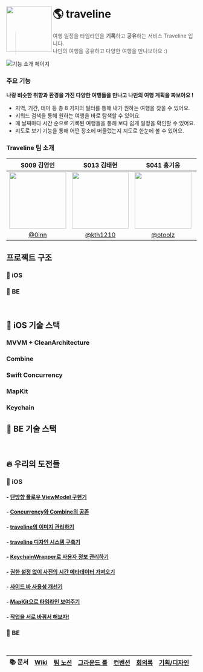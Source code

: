 # <img align="left" src="https://github.com/boostcampwm2023/iOS07-traveline/assets/74968390/4e4c84da-d6da-445c-8328-21828a4c162a" width="120px"> 🌎 traveline

> 여행 일정을 타임라인을 **기록**하고 **공유**하는 서비스 Traveline 입니다.  
> 나만의 여행을 공유하고 다양한 여행을 만나보아요 :)

![기능 소개 페이지](https://github.com/boostcampwm2023/iOS07-traveline/assets/51712973/f39271ee-26a8-41d2-b18d-32d44f79fd43)

### 주요 기능

**나랑 비슷한 취향과 환경을 가진 다양한 여행들을 만나고 나만의 여행 계획을 짜보아요 !**

- 지역, 기간, 테마 등 총 8 가지의 필터를 통해 내가 원하는 여행을 찾을 수 있어요.
- 키워드 검색을 통해 원하는 여행을 바로 탐색할 수 있어요.
- 매 날짜마다 시간 순으로 기록된 여행들을 통해 보다 쉽게 일정을 확인할 수 있어요.
- 지도로 보기 기능을 통해 어떤 장소에 머물렀는지 지도로 한눈에 볼 수 있어요.

### Traveline 팀 소개

|                                S009 김영인                                 |                                                         S013 김태현                                                         |                                                         S041 홍기웅                                                         |                                                         J048 박경미                                                          |                                                         J170 황정민                                                          |
| :------------------------------------------------------------------------: | :-------------------------------------------------------------------------------------------------------------------------: | :-------------------------------------------------------------------------------------------------------------------------: | :--------------------------------------------------------------------------------------------------------------------------: | :--------------------------------------------------------------------------------------------------------------------------: |
| <img src="https://avatars.githubusercontent.com/u/74968390?v=4" width=150> | <img src="https://user-images.githubusercontent.com/51712973/280571628-e1126b86-4941-49fc-852b-9ce16f3e0c4e.jpg" width=150> | <img src="https://avatars.githubusercontent.com/u/91725382?s=400&u=29b8023a56a09685aaab53d4eb0dd556254cd902&v=4" width=150> | <img src="https://github.com/boostcampwm2023/iOS07-Trapture/assets/74968390/76bfffde-8ebc-445d-8f3a-7c21288ae386" width=150> | <img src="https://github.com/boostcampwm2023/iOS07-Trapture/assets/74968390/3f5281e2-d233-49d2-b836-be2a56f93096" width=150> |
|                      [@0inn](https://github.com/0inn)                      |                                           [@kth1210](https://github.com/kth1210)                                            |                                            [@otoolz](https://github.com/otoolz)                                             |                                            [@kmi0817](https://github.com/kmi0817)                                            |                                          [@yaongmeow](https://github.com/yaongmeow)                                          |

## 프로젝트 구조

### 🍎 iOS

### 💽 BE

<br>

## 🍎 iOS 기술 스택

### MVVM + CleanArchitecture

### Combine

### Swift Concurrency

### MapKit

### Keychain

## 💽 BE 기술 스택

<br>

## 🔥 우리의 도전들

### 🍎 iOS

#### - [단방향 플로우 ViewModel 구현기](https://github.com/boostcampwm2023/iOS07-traveline/wiki/%5BiOS%5D-%EB%8B%A8%EB%B0%A9%ED%96%A5-%ED%94%8C%EB%A1%9C%EC%9A%B0-ViewModel-%EA%B5%AC%ED%98%84%EA%B8%B0)

#### - [Concurrency와 Combine의 공존](https://github.com/boostcampwm2023/iOS07-traveline/wiki/%5BiOS%5D-Concurrency%EC%99%80-Combine%EC%9D%98-%EA%B3%B5%EC%A1%B4)

#### - [traveline의 이미지 관리하기](https://github.com/boostcampwm2023/iOS07-traveline/wiki/%5BiOS%5D-traveline%EC%9D%98-%EC%9D%B4%EB%AF%B8%EC%A7%80-%EA%B4%80%EB%A6%AC%ED%95%98%EA%B8%B0)

#### - [traveline 디자인 시스템 구축기](https://github.com/boostcampwm2023/iOS07-traveline/wiki/%5BiOS%5D-traveline-%EB%94%94%EC%9E%90%EC%9D%B8-%EC%8B%9C%EC%8A%A4%ED%85%9C-%EA%B5%AC%EC%B6%95%EA%B8%B0)

#### - [KeychainWrapper로 사용자 정보 관리하기](https://github.com/boostcampwm2023/iOS07-traveline/wiki/%5BiOS%5D-KeychainWrapper%EB%A1%9C-%EC%82%AC%EC%9A%A9%EC%9E%90-%EC%A0%95%EB%B3%B4-%EA%B4%80%EB%A6%AC%ED%95%98%EA%B8%B0)

#### - [권한 설정 없이 사진의 시간 메타데이터 가져오기](https://github.com/boostcampwm2023/iOS07-traveline/wiki/%5BiOS%5D-%EA%B6%8C%ED%95%9C-%EC%84%A4%EC%A0%95-%EC%97%86%EC%9D%B4-%EC%82%AC%EC%A7%84%EC%9D%98-%EC%8B%9C%EA%B0%84-%EB%A9%94%ED%83%80%EB%8D%B0%EC%9D%B4%ED%84%B0-%EA%B0%80%EC%A0%B8%EC%98%A4%EA%B8%B0)

#### - [사이드 바 사용성 개선기](https://github.com/boostcampwm2023/iOS07-traveline/wiki/%5BiOS%5D-%EC%82%AC%EC%9D%B4%EB%93%9C-%EB%B0%94%EC%9D%98-%EC%82%AC%EC%9A%A9%EC%84%B1-%EA%B0%9C%EC%84%A0%EA%B8%B0)

#### - [MapKit으로 타임라인 보여주기](https://github.com/boostcampwm2023/iOS07-traveline/wiki/%5BiOS%5D-MapKit%EC%9C%BC%EB%A1%9C-%ED%83%80%EC%9E%84%EB%9D%BC%EC%9D%B8-%EB%B3%B4%EC%97%AC%EC%A3%BC%EA%B8%B0)

#### - [작업을 서로 바꿔서 해보자!](https://github.com/boostcampwm2023/iOS07-traveline/wiki/%5BiOS%5D-%EC%9E%91%EC%97%85%EC%9D%84-%EC%84%9C%EB%A1%9C-%EB%B0%94%EA%BF%94%EC%84%9C-%ED%95%B4%EB%B3%B4%EC%9E%90!)

### 💽 BE

<br>

| 📚 문서 | [Wiki](https://github.com/boostcampwm2023/iOS07-traveline/wiki) | [팀 노션](https://spiky-rat-16e.notion.site/6b9791faac7e4b9d9a31d225ce8cd157?pvs=4) | [그라운드 룰](https://github.com/boostcampwm2023/iOS07-Trapture/wiki/%E2%9C%A8-%ED%8C%80-%EA%B7%B8%EB%9D%BC%EC%9A%B4%EB%93%9C-%EB%A3%B0) | [컨벤션](https://github.com/boostcampwm2023/iOS07-Trapture/wiki/%F0%9F%93%81-%EC%BB%A8%EB%B2%A4%EC%85%98) | [회의록](https://www.notion.so/bd676cad762c4cffa7b081c65939b0c5?v=76fe42efa9f1497b98764bf47ff47598&pvs=4) | [기획/디자인](https://www.figma.com/file/RrmfjBTxuLMAYRiXrbKQSW/traveline?type=design&node-id=2%3A2&mode=design&t=AD0PpylqwYoldl8g-1) |
| :-----: | :-------------------------------------------------------------: | :---------------------------------------------------------------------------------: | :--------------------------------------------------------------------------------------------------------------------------------------: | :-------------------------------------------------------------------------------------------------------: | :-------------------------------------------------------------------------------------------------------: | :-----------------------------------------------------------------------------------------------------------------------------------: |
